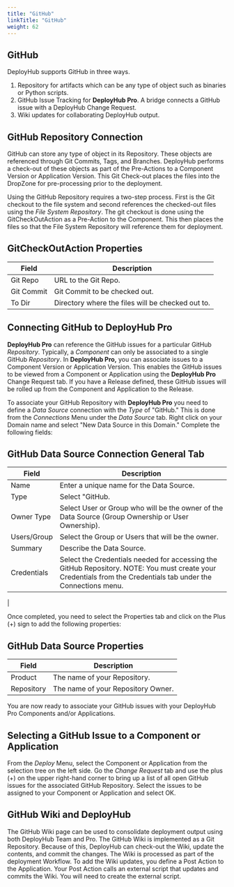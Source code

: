 ```yaml
---
title: "GitHub"
linkTitle: "GitHub"
weight: 62
---
```

## GitHub

DeployHub supports GitHub in three ways.

1. Repository for artifacts which can be any type of object such as binaries or Python scripts.
2. GitHub Issue Tracking for **DeployHub Pro**. A bridge connects a GitHub issue with a DeployHub Change Request.
3. Wiki updates for collaborating DeployHub output.

## GitHub Repository Connection

GitHub can store any type of object in its Repository. These objects are referenced through Git Commits, Tags, and Branches. DeployHub performs a check-out of these objects as part of the Pre-Actions to a Component Version or Application Version. This Git Check-out places the files into the DropZone for pre-processing prior to the deployment.

Using the GitHub Repository requires a two-step process. First is the Git checkout to the file system and second references the checked-out files using the _File System Repository_. The git checkout is done using the GitCheckOutAction as a Pre-Action to the Component. This then places the files so that the File System Repository will reference them for deployment.

## GitCheckOutAction Properties

| Field | Description |
| --- | --- |
| Git Repo | URL to the Git Repo. |
| Git Commit | Git Commit to be checked out. |
| To Dir | Directory where the files will be checked out to. |

## Connecting GitHub to DeployHub Pro

**DeployHub Pro** can reference the GitHub issues for a particular GitHub _Repository_. Typically, a _Component_ can only be associated to a single GitHub _Repository_. In **DeployHub Pro,** you can associate issues to a Component Version or Application Version. This enables the GitHub issues to be viewed from a Component or Application using the **DeployHub Pro** Change Request tab. If you have a Release defined, these GitHub issues will be rolled up from the Component and Application to the Release.

To associate your GitHub Repository with **DeployHub Pro** you need to define a _Data Source_ connection with the _Type_ of &quot;GitHub.&quot; This is done from the _Connections_ Menu under the _Data Source_ tab. Right click on your Domain name and select &quot;New Data Source in this Domain.&quot; Complete the following fields:

## GitHub Data Source Connection General Tab

| Field | Description |
| --- | --- |
| Name | Enter a unique name for the Data Source. |
| Type | Select &quot;GitHub. |
| Owner Type | Select User or Group who will be the owner of the Data Source (Group Ownership or User Ownership). |
| Users/Group | Select the Group or Users that will be the owner. |
| Summary | Describe the Data Source. |
| Credentials | Select the Credentials needed for accessing the GitHub Repository. NOTE: You must create your Credentials from the Credentials tab under the Connections menu.
 |

Once completed, you need to select the Properties tab and click on the Plus (+) sign to add the following properties:

## GitHub Data Source Properties

| Field | Description |
| --- | --- |
| Product | The name of your Repository. |
| Repository | The name of your Repository Owner. |

You are now ready to associate your GitHub issues with your DeployHub Pro Components and/or Applications.

## Selecting a GitHub Issue to a Component or Application

From the _Deploy_ Menu, select the Component or Application from the selection tree on the left side. Go the _Change Request_ tab and use the plus (+) on the upper right-hand corner to bring up a list of all open GitHub issues for the associated GitHub Repository. Select the issues to be assigned to your Component or Application and select OK.

## GitHub Wiki and DeployHub

The GitHub Wiki page can be used to consolidate deployment output using both DeployHub Team and Pro. The GitHub Wiki is implemented as a Git Repository. Because of this, DeployHub can check-out the Wiki, update the contents, and commit the changes. The Wiki is processed as part of the deployment Workflow. To add the Wiki updates, you define a Post Action to the Application. Your Post Action calls an external script that updates and commits the Wiki. You will need to create the external script.
